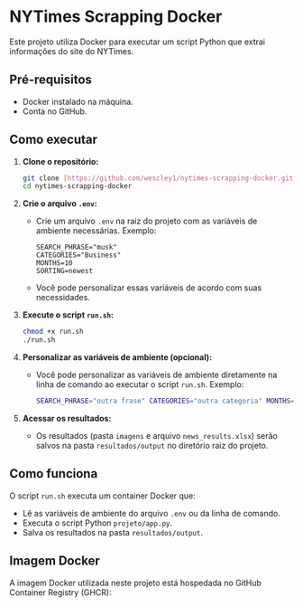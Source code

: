 # NYTimes Scrapping Docker

Este projeto utiliza Docker para executar um script Python que extrai informações do site do NYTimes.

## Pré-requisitos

* Docker instalado na máquina.
* Conta no GitHub.

## Como executar

1.  **Clone o repositório:**

    ```bash
    git clone [https://github.com/wescley1/nytimes-scrapping-docker.git](https://www.google.com/search?q=https://github.com/wescley1/nytimes-scrapping-docker.git)
    cd nytimes-scrapping-docker
    ```

2.  **Crie o arquivo `.env`:**

    * Crie um arquivo `.env` na raiz do projeto com as variáveis de ambiente necessárias. Exemplo:

        ```
        SEARCH_PHRASE="musk"
        CATEGORIES="Business"
        MONTHS=10
        SORTING=newest
        ```

    * Você pode personalizar essas variáveis de acordo com suas necessidades.

3.  **Execute o script `run.sh`:**

    ```bash
    chmod +x run.sh
    ./run.sh
    ```

4.  **Personalizar as variáveis de ambiente (opcional):**

    * Você pode personalizar as variáveis de ambiente diretamente na linha de comando ao executar o script `run.sh`. Exemplo:

        ```bash
        SEARCH_PHRASE="outra frase" CATEGORIES="outra categoria" MONTHS=12 SORTING="oldest" ./run.sh
        ```

5.  **Acessar os resultados:**

    * Os resultados (pasta `imagens` e arquivo `news_results.xlsx`) serão salvos na pasta `resultados/output` no diretório raiz do projeto.

## Como funciona

O script `run.sh` executa um container Docker que:

* Lê as variáveis de ambiente do arquivo `.env` ou da linha de comando.
* Executa o script Python `projeto/app.py`.
* Salva os resultados na pasta `resultados/output`.

## Imagem Docker

A imagem Docker utilizada neste projeto está hospedada no GitHub Container Registry (GHCR):